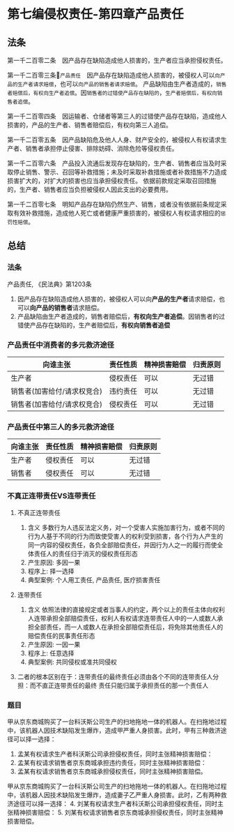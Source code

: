 # 第七编侵权责任-第四章产品责任

## 法条
第一千二百零二条　因产品存在缺陷造成他人损害的，生产者应当承担侵权责任。

第一千二百零三条🔴`产品责任`　因产品存在缺陷造成他人损害的，被侵权人可以`向产品的生产者请求赔偿`，也可以`向产品的销售者请求赔偿`。
产品缺陷由生产者造成的，`销售者赔偿后，有权向生产者追偿`。因`销售者的过错使产品存在缺陷的`，`生产者赔偿后，有权向销售者追偿`。

第一千二百零四条　因运输者、仓储者等第三人的过错使产品存在缺陷，造成他人损害的，产品的生产者、销售者赔偿后，有权向第三人追偿。

第一千二百零五条　因产品缺陷危及他人人身、财产安全的，被侵权人有权请求生产者、销售者承担停止侵害、排除妨碍、消除危险等侵权责任。

第一千二百零六条　产品投入流通后发现存在缺陷的，生产者、销售者应当及时采取停止销售、警示、召回等补救措施；未及时采取补救措施或者补救措施不力造成损害扩大的，对扩大的损害也应当承担侵权责任。
依据前款规定采取召回措施的，生产者、销售者应当负担被侵权人因此支出的必要费用。

第一千二百零七条　明知产品存在缺陷仍然生产、销售，或者没有依据前条规定采取有效补救措施，造成他人死亡或者健康严重损害的，被侵权人有权请求相应的`惩罚性赔偿`。


## 总结

### 法条
产品责任, 《民法典》第1203条


1. 因产品存在缺陷造成他人损害的，被侵权人可以向**产品的生产者**请求赔偿，也可以**向产品的销售者**请求赔偿。
2. 产品缺陷由生产者造成的，销售者赔偿后，**有权向生产者追偿**。因销售者的过错使产品存在缺陷的，生产者赔偿后，**有权向销售者追偿**


### 产品责任中消费者的多元救济途径

向谁主张|责任性质|精神损害赔偿|归责原则
--|--|--|--
生产者|侵权责任|可以|无过错
销售者(加害给付/请求权竞合)|违约责任|可以|无过错
销售者(加害给付/请求权竞合)|侵权责任|可以|无过错

### 产品责任中第三人的多元救济途径

向谁主张|责任性质|精神损害赔偿|归责原则
--|--|--|--
生产者|侵权责任|可以|无过错
销售者|侵权责任|可以|无过错


### 不真正连带责任VS连带责任
1. 不真正连带责任
    1. 含义
        多数行为人违反法定义务，对一个受害人实施加害行为，或者不同的行为人基于不同的行为而致使受害人的权利受到损害，各个行为人产生的同一内容的侵权责任，各负全部赔偿责任，并因行为人之一的履行而使全体责任人的责任归于消灭的侵权责任形态
    2. 产生原因: 多因一果
    3. 程序上: 择一选择
    4. 典型案例: 个人用工责任, 产品责任, 医疗损害责任

2. 连带责任

    1. 含义
        依照法律的直接规定或者当事人的约定，两个以上的责任主体向权利人连带承担全部赔偿责任，权利人有权请求连带责任人中的一人或数人承担全部责任，而一人或数人在承担全部赔偿责任后，将免除其他责任人的赔偿责任的民事责任形态
    2. 产生原因: 一因一果
    3. 程序上: 任意选择
    4. 典型案例: 共同侵权或准共同侵权
3. 二者的根本区别在于：连带责任的最终责任必须由各个不同的连带责任人分担：而不直正连带责任的最终
责任只能归属于承担责任的那一个责任人

### 题目
甲从京东商城购买了一台料沃斯公司生产的扫地拖地一体的机器人。在扫拖地过程中，该机器人因技术缺陷发生爆炸，造成甲严重人身损害。此时，甲有三种救济途径可以择一选择：
1. 孟某有权请求生产者科沃斯公司承担侵权责任，同时主张精神损害赔偿：
2. 孟某有权请求销售者京东商城承担违约责任，同时主张精神损害赔偿：
3. 孟某有权请求销售者京东商城承担侵权责任，同时主张精神损害赔偿。


甲从京东商城购买了一台科沃斯公司生产的扫地拖地一体的机器人。在扫拖地过程中，该机器人因技术缺陷发生爆炸，造成妻子乙严重人身损害。此时，乙有两种救济途径可以择一选择：
4. 刘某有权请求生产者科沃斯公司承担侵权责任，同时主张精神损害赔偿：
5. 刘某有权请求销售者京东商城承担侵权责任，同时主张精神损害赔偿。

